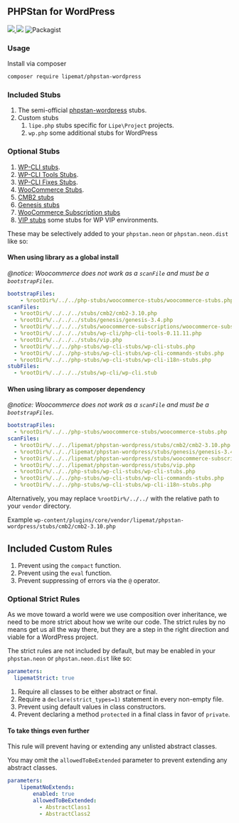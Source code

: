 ## PHPStan for WordPress

<p>
<a href="https://github.com/lipemat/phpstan-wordpress/releases">
<img src="https://img.shields.io/packagist/v/lipemat/phpstan-wordpress.svg?label=version" />
</a>
    <img src="https://img.shields.io/packagist/php-v/lipemat/phpstan-wordpress.svg?color=brown" />
    <img alt="Packagist" src="https://img.shields.io/packagist/l/lipemat/wp-phpcs.svg">
</p>

### Usage

Install via composer

```bash
composer require lipemat/phpstan-wordpress
```

### Included Stubs
1. The semi-official <a href="https://github.com/szepeviktor/phpstan-wordpress">phpstan-wordpress</a> stubs.
2. Custom stubs
    1. `lipe.php` stubs specific for `Lipe\Project` projects.
    2. `wp.php` some additional stubs for WordPress

### Optional Stubs

1. <a href="https://github.com/php-stubs/wp-cli-stubs">WP-CLI stubs</a>.
2. <a href="https://github.com/lipemat/phpstan-wordpress/tree/master/stubs/wp-cli/php-cli-tools-0.11.11.php">WP-CLI Tools Stubs</a>.
3. <a href="https://github.com/lipemat/phpstan-wordpress/tree/master/stubs/wp-cli/wp-cli.stub">WP-CLI Fixes Stubs</a>.
4. <a href="https://github.com/php-stubs/woocommerce-stubs">WooCommerce Stubs</a>.
5. [CMB2 stubs](https://github.com/lipemat/phpstan-wordpress/tree/master/stubs/cmb2/)
6. [Genesis stubs](https://github.com/lipemat/phpstan-wordpress/tree/master/stubs/genesis/)
7. [WooCommerce Subscription stubs](https://github.com/lipemat/phpstan-wordpress/tree/master/stubs/woocommerce-subscriptions/)   
8. [VIP stubs](https://github.com/lipemat/phpstan-wordpress/tree/master/stubs/vip.php) some stubs for WP VIP environments. 

These may be selectively added to your `phpstan.neon` or `phpstan.neon.dist` like so:

#### When using library as a global install

*@notice: Woocommerce does not work as a `scanFile` and must be a `bootstrapFiles`.*

```yml
bootstrapFiles:
    - %rootDir%/../../php-stubs/woocommerce-stubs/woocommerce-stubs.php
scanFiles:
  - %rootDir%/../../../stubs/cmb2/cmb2-3.10.php
  - %rootDir%/../../../stubs/genesis/genesis-3.4.php
  - %rootDir%/../../../stubs/woocommerce-subscriptions/woocommerce-subscriptions-4.7.php
  - %rootDir%/../../../stubs/wp-cli/php-cli-tools-0.11.11.php
  - %rootDir%/../../../stubs/vip.php
  - %rootDir%/../../php-stubs/wp-cli-stubs/wp-cli-stubs.php
  - %rootDir%/../../php-stubs/wp-cli-stubs/wp-cli-commands-stubs.php
  - %rootDir%/../../php-stubs/wp-cli-stubs/wp-cli-i18n-stubs.php
stubFiles:
  - %rootDir%/../../../stubs/wp-cli/wp-cli.stub
```

#### When using library as composer dependency

*@notice: Woocommerce does not work as a `scanFile` and must be a `bootstrapFiles`.*

```yml
bootstrapFiles:
  - %rootDir%/../../php-stubs/woocommerce-stubs/woocommerce-stubs.php
scanFiles:
  - %rootDir%/../../lipemat/phpstan-wordpress/stubs/cmb2/cmb2-3.10.php
  - %rootDir%/../../lipemat/phpstan-wordpress/stubs/genesis/genesis-3.4.php
  - %rootDir%/../../lipemat/phpstan-wordpress/stubs/woocommerce-subscriptions/woocommerce-subscriptions-4.7.php
  - %rootDir%/../../lipemat/phpstan-wordpress/stubs/vip.php
  - %rootDir%/../../php-stubs/wp-cli-stubs/wp-cli-stubs.php
  - %rootDir%/../../php-stubs/wp-cli-stubs/wp-cli-commands-stubs.php
  - %rootDir%/../../php-stubs/wp-cli-stubs/wp-cli-i18n-stubs.php
```

Alternatively, you may replace `%rootDir%/../../` with the relative path to your `vendor` directory.

Example `wp-content/plugins/core/vendor/lipemat/phpstan-wordpress/stubs/cmb2/cmb2-3.10.php`

## Included Custom Rules
1. Prevent using the `compact` function.
2. Prevent using the `eval` function.
3. Prevent suppressing of errors via the `@` operator.

### Optional Strict Rules

As we move toward a world were we use composition over inheritance, we need to be more strict about how we write our code. The strict rules by no means get us all the way there, but 
they are a step in the right direction and viable for a WordPress project.

The strict rules are not included by default, but may be enabled in your `phpstan.neon` or `phpstan.neon.dist` like so:

```yml
parameters:
  lipematStrict: true
```

1. Require all classes to be either abstract or final.
2. Require a `declare(strict_types=1)` statement in every non-empty file.
3. Prevent using default values in class constructors.
4. Prevent declaring a method `protected` in a final class in favor of `private`.

#### To take things even further
This rule will prevent having or extending any unlisted abstract classes. 

You may omit the `allowedToBeExtended` parameter to prevent extending any abstract classes.

```yml
parameters:
    lipematNoExtends:
        enabled: true
        allowedToBeExtended: 
          - AbstractClass1
          - AbstractClass2
```
